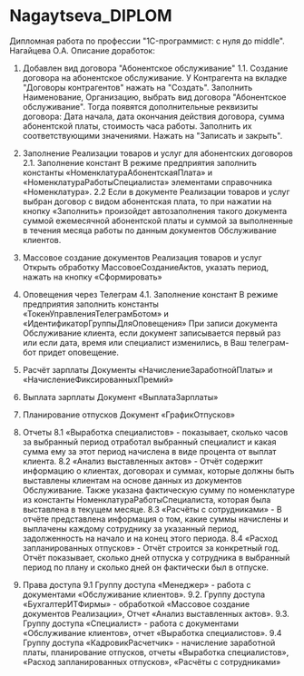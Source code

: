 # Nagaytseva_DIPLOM
Дипломная работа по профессии "1C-программист: с нуля до middle". Нагайцева О.А.
Описание доработок:
1.	Добавлен вид договора "Абонентское обслуживание"
1.1.	Создание договора на абонентское обслуживание.
У Контрагента на вкладке "Договоры контрагентов" нажать на "Создать". 
Заполнить Наименование, Организацию, выбрать вид договора "Абонентское обслуживание".
Тогда появятся дополнительные реквизиты договора: Дата начала, дата окончания действия договора, сумма абонентской платы, стоимость часа работы.
Заполнить их соответствующими значениями. Нажать на "Записать и закрыть".

2.	Заполнение Реализации товаров и услуг для абонентских договоров
2.1.    Заполнение констант
В режиме предприятия заполнить константы «НоменклатураАбонентскаяПлата» и «НоменклатураРаботыСпециалиста» элементами справочника «Номенклатура».
2.2    Если в документе Реализации товаров и услуг выбран договор с видом абонентская плата, то при нажатии на кнопку «Заполнить» произойдет автозаполнения такого документа суммой ежемесячной абонентской платы и суммой за выполненные в течения месяца работы по данным документов Обслуживание клиентов. 

3.	Массовое создание документов Реализация товаров и услуг
Открыть обработку МассовоеСозданиеАктов, указать период, нажать на кнопку «Сформировать»
4.	Оповещения через Телеграм
4.1.    Заполнение констант
В режиме предприятия заполнить константы «ТокенУправленияТелеграмБотом» и «ИдентификаторГруппыДляОповещения»
При записи документа Обслуживание клиента, если документ записывается первый раз или если дата, время или специалист изменились, в Ваш телеграм-бот придет оповещение.
5.	Расчёт зарплаты
Документы «НачислениеЗаработнойПлаты» и «НачислениеФиксированныхПремий»

6.	Выплата зарплаты
Документ «ВыплатаЗарплаты»

7.	Планирование отпусков
Документ «ГрафикОтпусков»

8.	Отчеты
8.1	«Выработка специалистов» - показывает, сколько часов за выбранный период отработал выбранный специалист и какая сумма ему за этот период начислена в виде процента от выплат клиента.
8.2      «Анализ выставленных актов» - Отчёт содержит информацию о клиентах, договорах и суммах,     которые должны быть выставлены клиентам на основе данных из документов Обслуживание. Также указана фактическую сумму по номенклатуре из константы НоменклатураРаботыСпециалиста, которая была выставлена в текущем месяце.
8.3     «Расчёты с сотрудниками» - В отчёте представлена информация о том, какие суммы начислены и выплачены каждому сотруднику за указанный период, задолженность на начало и на конец этого периода.
8.4    «Расход запланированных отпусков»  - Отчёт строится за конкретный год. Отчёт показывает, сколько дней отпуска у сотрудника в выбранный период по плану и сколько дней он фактически был в отпуске.
9.  Права доступа 
9.1 Группу доступа «Менеджер» - работа с  документами «Обслуживание клиентов».
9.2. Группу доступа «БухгалтерИТФирмы» - обработкой «Массовое создание документов Реализации», 
Отчет «Анализ выставленных актов».
9.3. Группу доступа «Специалист» - работа с  документами «Обслуживание клиентов», отчет «Выработка специалистов».
9.4 Группу доступа «КадровикРасчетчик» - начисление заработной платы, планирование отпусков, отчеты «Выработка специалистов», «Расход запланированных отпусков», «Расчёты с сотрудниками»
